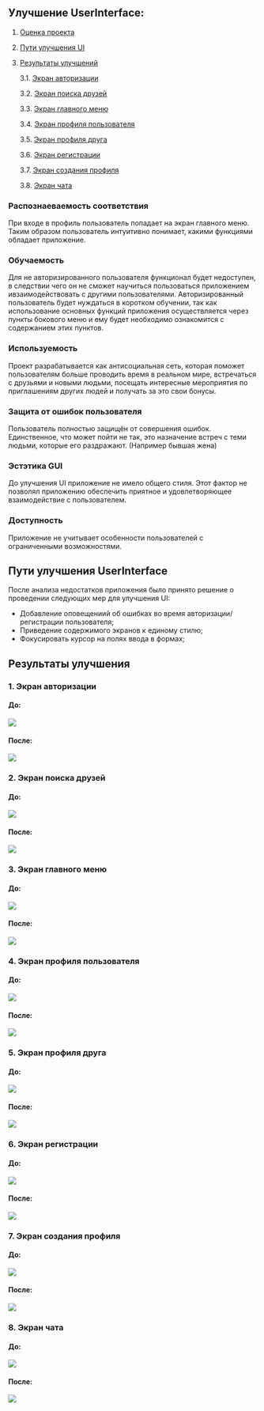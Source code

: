## Улучшение UserInterface:
1. [Оценка проекта](#atr)
2. [Пути улучшения UI](#vais)
3. [Результаты улучшений](#res)

    3.1. [Экран авторизации](#res1)

    3.2. [Экран поиска друзей](#res2)

    3.3. [Экран главного меню](#res3)
    
    3.4. [Экран профиля пользователя](#res4)
    
    3.5. [Экран профиля друга](#res5)
    
    3.6. [Экран регистрации](#res6)
    
    3.7. [Экран создания профиля](#res7)
    
    3.8. [Экран чата](#res8)

### Распознаеваемость соответствия

<a name="atr"/>

При входе в профиль пользователь попадает на экран главного меню.
Таким образом пользователь интуитивно понимает, какими функциями обладает приложение.

### Обучаемость
Для не авторизированного пользователя функционал будет недоступен, в следствии чего он не сможет научиться пользоваться приложением ивзаимодействовать с другими пользователями.
Авторизированный пользователь будет нуждаться в коротком обучении, так как использование основных функций приложения осуществляется через пункты бокового меню и ему будет необходимо ознакомится с содержанием этих пунктов.

### Используемость
Проект разрабатывается как антисоциальная сеть, которая поможет пользователям больше проводить время в реальном мире, встречаться с друзьями и новыми людьми,
посещать интересные мероприятия по приглашениям других людей и получать за это свои бонусы.

### Защита от ошибок пользователя
Пользователь полностью защищён от совершения ошибок. Единственное, что может пойти не так, это назначение встреч с теми людьми, которые
его раздражают. (Например бывшая жена)

### Эстэтика GUI
До улучшения UI  приложение не имело общего стиля. Этот фактор не позволял приложению обеспечить приятное и удовлетворяющее взаимодействие с пользователем.

### Доступность
Приложение не учитывает особенности пользователей с ограниченными возможностями.

## Пути улучшения UserInterface

<a name="vais"/>

После анализа недостатков приложения было принято решение о проведении следующих мер для улучшения UI:
- Добавление оповещениий об ошибках во время авторизации/регистрации пользователя;
- Приведение содержимого экранов к единому стилю;
- Фокусировать курсор на полях ввода в формах;

## Результаты улучшения

<a name="res"/>

### 1. Экран авторизации

<a name="res1"/>

#### До:
![](https://github.com/SlavkaGoldfinch/MAVERI/blob/master/Documentation/pictures/%D0%92%D1%85%D0%BE%D0%B4%201.png)
#### После: 
![](https://github.com/SlavkaGoldfinch/MAVERI/blob/master/Documentation/pictures/%D0%92%D1%85%D0%BE%D0%B4%202.png)

<a name="res2"/>

### 2. Экран поиска друзей
#### До:
![](https://github.com/SlavkaGoldfinch/MAVERI/blob/master/Documentation/pictures/%D0%94%D1%80%D1%83%D0%B7%D1%8C%D1%8F%201.png)
#### После:
![](https://github.com/SlavkaGoldfinch/MAVERI/blob/master/Documentation/pictures/%D0%94%D1%80%D1%83%D0%B7%D1%8C%D1%8F%202.png)

<a name="res3"/>

### 3. Экран главного меню
#### До:
![](https://github.com/SlavkaGoldfinch/MAVERI/blob/master/Documentation/pictures/%D0%9C%D0%B5%D0%BD%D1%8E%201.png)
#### После:
![](https://github.com/SlavkaGoldfinch/MAVERI/blob/master/Documentation/pictures/%D0%9C%D0%B5%D0%BD%D1%8E%202.png)

<a name="res4"/>

### 4. Экран профиля пользователя
#### До:
![](https://github.com/SlavkaGoldfinch/MAVERI/blob/master/Documentation/pictures/%D0%9F%D1%80%D0%BE%D1%84%D0%B8%D0%BB%D1%8C%201.png)
#### После:
![](https://github.com/SlavkaGoldfinch/MAVERI/blob/master/Documentation/pictures/%D0%9F%D1%80%D0%BE%D1%84%D0%B8%D0%BB%D1%8C%202.png)

<a name="res5"/>

### 5. Экран профиля друга
#### До:
![](https://github.com/SlavkaGoldfinch/MAVERI/blob/master/Documentation/pictures/%D0%9F%D1%80%D0%BE%D1%84%D0%B8%D0%BB%D1%8C%20%D0%B4%D1%80%D1%83%D0%B3%D0%B0%201.png)
#### После:
![](https://github.com/SlavkaGoldfinch/MAVERI/blob/master/Documentation/pictures/%D0%9F%D1%80%D0%BE%D1%84%D0%B8%D0%BB%D1%8C%20%D0%B4%D1%80%D1%83%D0%B3%D0%B0%202.png)

<a name="res6"/>

### 6. Экран регистрации
#### До:
![](https://github.com/SlavkaGoldfinch/MAVERI/blob/master/Documentation/pictures/%D0%A0%D0%B5%D0%B3%D0%B8%D1%81%D1%82%D1%80%D0%B0%D1%86%D0%B8%D1%8F%201.png)
#### После:
![](https://github.com/SlavkaGoldfinch/MAVERI/blob/master/Documentation/pictures/%D0%A0%D0%B5%D0%B3%D0%B8%D1%81%D1%82%D1%80%D0%B0%D1%86%D0%B8%D1%8F%202.png)

<a name="res7"/>

### 7. Экран создания профиля
#### До:
![](https://github.com/SlavkaGoldfinch/MAVERI/blob/master/Documentation/pictures/%D0%A1%D0%BE%D0%B7%D0%B4%D0%B0%D0%BD%D0%B8%D0%B5%20%D0%BF%D1%80%D0%BE%D1%84%D0%B8%D0%BB%D1%8F%201.png)
#### После:
![](https://github.com/SlavkaGoldfinch/MAVERI/blob/master/Documentation/pictures/%D0%A1%D0%BE%D0%B7%D0%B4%D0%B0%D0%BD%D0%B8%D0%B5%20%D0%BF%D1%80%D0%BE%D1%84%D0%B8%D0%BB%D1%8F%202.png)

<a name="res8"/>

### 8. Экран чата
#### До:
![](https://github.com/SlavkaGoldfinch/MAVERI/blob/master/Documentation/pictures/%D0%A7%D0%B0%D1%82%201.png)
#### После:
![](https://github.com/SlavkaGoldfinch/MAVERI/blob/master/Documentation/pictures/%D0%A7%D0%B0%D1%82%202.png)
